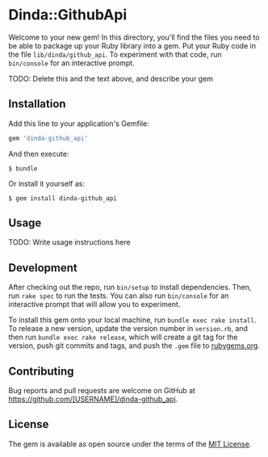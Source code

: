 # Dinda::GithubApi

Welcome to your new gem! In this directory, you'll find the files you need to be able to package up your Ruby library into a gem. Put your Ruby code in the file `lib/dinda/github_api`. To experiment with that code, run `bin/console` for an interactive prompt.

TODO: Delete this and the text above, and describe your gem

## Installation

Add this line to your application's Gemfile:

```ruby
gem 'dinda-github_api'
```

And then execute:

    $ bundle

Or install it yourself as:

    $ gem install dinda-github_api

## Usage

TODO: Write usage instructions here

## Development

After checking out the repo, run `bin/setup` to install dependencies. Then, run `rake spec` to run the tests. You can also run `bin/console` for an interactive prompt that will allow you to experiment.

To install this gem onto your local machine, run `bundle exec rake install`. To release a new version, update the version number in `version.rb`, and then run `bundle exec rake release`, which will create a git tag for the version, push git commits and tags, and push the `.gem` file to [rubygems.org](https://rubygems.org).

## Contributing

Bug reports and pull requests are welcome on GitHub at https://github.com/[USERNAME]/dinda-github_api.

## License

The gem is available as open source under the terms of the [MIT License](http://opensource.org/licenses/MIT).
